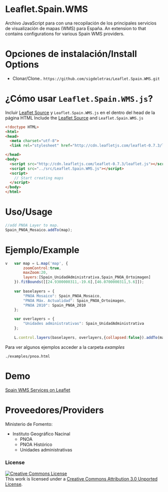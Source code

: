 Leaflet.Spain.WMS
=================
Archivo JavaScript para con una recopilación de los principales servicios de visualización de mapas (WMS) para España. 
An extension to  that contains configurations for various Spain WMS providers.

Opciones de instalación/Install Options
===
- Clonar/Clone.. `https://github.com/sigdeletras/Leaflet.Spain.WMS.git`

¿Cómo usar `Leaflet.Spain.WMS.js`?
===
Incluir [Leaflet Source](http://cdn.leafletjs.com/leaflet-0.7.3/leaflet.js) y `Leaflet.Spain.WMS.js` en el dentro del head de la página HTML
Include the [Leaflet Source](http://cdn.leafletjs.com/leaflet-0.7.3/leaflet.js) and `Leaflet.Spain.WMS.js`

```html
<!doctype HTML>
<html>
<head>
  <meta charset="utf-8">
  <link rel="stylesheet" href="http://cdn.leafletjs.com/leaflet-0.7.3/leaflet.css">

</head>
<body>
  <script src="http://cdn.leafletjs.com/leaflet-0.7.3/leaflet.js"></script>
  <script src="../src/Leaflet.Spain.WMS.js"></script>
  <script>
    // Start creating maps
  </script>
</body>
</html>
```

Uso/Usage
===

```Javascript
//add PNOA Layer to map.
Spain_PNOA_Mosaico.addTo(map);
```

Ejemplo/Example
===

```Javascript
v	var map = L.map('map', {
		zoomControl:true, 
		maxZoom:20,
		layers:[Spain_UnidadAdministrativa,Spain_PNOA_Ortoimagen]
	}).fitBounds([[24.9300000311,-19.6],[46.0700000311,5.6]]);
	
	var baselayers = {
		"PNOA Mosaico": Spain_PNOA_Mosaico,
		"PNOA Máx. Actualidad": Spain_PNOA_Ortoimagen,
		"PNOA 2010": Spain_PNOA_2010
	};

	var overlayers = {
		"Unidades administrativas": Spain_UnidadAdministrativa
	};
	
	L.control.layers(baselayers, overlayers,{collapsed:false}).addTo(map);
```
Para ver algunos ejemplos acceder a la carpeta *examples*
```
./examples/pnoa.html
```

Demo
===

[Spain WMS Services on Leaflet](http://sigdeletras.github.io/Leaflet.Spain.WMS/examples/pnoa.html) 

Proveedores/Providers
===

Ministerio de Fomento:
* Instituto Geográfico Nacinal
    * PNOA
    * PNOA Histórico
    * Unidades administrativas

### License 
<a rel="license" href="http://creativecommons.org/licenses/by/3.0/deed.en_US"><img alt="Creative Commons License" style="border-width:0" src="http://i.creativecommons.org/l/by/3.0/88x31.png" /></a><br />This work is licensed under a <a rel="license" href="http://creativecommons.org/licenses/by/3.0/deed.en_US">Creative Commons Attribution 3.0 Unported License</a>.
